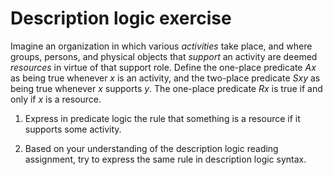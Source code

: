 # Description logic exercise

Imagine an organization in which various *activities* take place, and
where groups, persons, and physical objects that *support* an activity
are deemed *resources* in virtue of that support role. Define the one-place
predicate $Ax$ as being true whenever $x$ is an activity, and the two-place
predicate $Sxy$ as being true whenever $x$ supports $y$. The one-place predicate
$Rx$ is true if and only if $x$ is a resource.

1. Express in predicate logic the rule that something is a resource if it supports some activity.

2. Based on your understanding of the description logic reading assignment, try to express the same rule
   in description logic syntax.